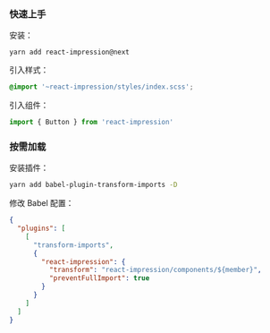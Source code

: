 ### 快速上手

安装：

```shell
yarn add react-impression@next
```

引入样式：

```scss
@import '~react-impression/styles/index.scss';
```

引入组件：

```js static
import { Button } from 'react-impression'
```

### 按需加载

安装插件：

```sh
yarn add babel-plugin-transform-imports -D
```

修改 Babel 配置：

```json
{
  "plugins": [
    [
      "transform-imports",
      {
        "react-impression": {
          "transform": "react-impression/components/${member}",
          "preventFullImport": true
        }
      }
    ]
  ]
}
```

